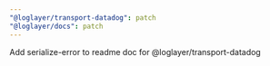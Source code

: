 ```yaml
---
"@loglayer/transport-datadog": patch
"@loglayer/docs": patch
---
```


Add serialize-error to readme doc for @loglayer/transport-datadog

